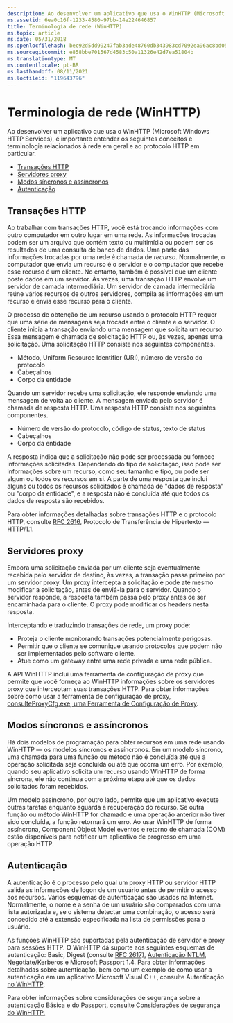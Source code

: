 ```yaml
---
description: Ao desenvolver um aplicativo que usa o WinHTTP (Microsoft Windows HTTP Services), é importante entender os seguintes conceitos e terminologia relacionados à rede em geral e ao protocolo HTTP em particular.
ms.assetid: 6ea0c16f-1233-4580-97bb-14e224646857
title: Terminologia de rede (WinHTTP)
ms.topic: article
ms.date: 05/31/2018
ms.openlocfilehash: bec92d5dd99247fab3ade48760db343983cd7092ea96ac8bd059ed892c9aa42a
ms.sourcegitcommit: e858bbe701567d4583c50a11326e42d7ea51804b
ms.translationtype: MT
ms.contentlocale: pt-BR
ms.lasthandoff: 08/11/2021
ms.locfileid: "119643796"
---
```

# <a name="network-terminology-winhttp"></a>Terminologia de rede (WinHTTP)

Ao desenvolver um aplicativo que usa o WinHTTP (Microsoft Windows HTTP Services), é importante entender os seguintes conceitos e terminologia relacionados à rede em geral e ao protocolo HTTP em particular.

-   [Transações HTTP](#http-transactions)
-   [Servidores proxy](#proxy-servers)
-   [Modos síncronos e assíncronos](#synchronous-and-asynchronous-modes)
-   [Autenticação](#authentication)

## <a name="http-transactions"></a>Transações HTTP

Ao trabalhar com transações HTTP, você está trocando informações com outro computador em outro lugar em uma rede. As informações trocadas podem ser um arquivo que contém texto ou multimídia ou podem ser os resultados de uma consulta de banco de dados. Uma parte das informações trocadas por uma rede é chamada de *recurso*. Normalmente, o computador que envia um recurso é o servidor e o computador que recebe esse recurso é um cliente. No entanto, também é possível que um cliente poste dados em um servidor. Às vezes, uma transação HTTP envolve um servidor de camada intermediária. Um servidor de camada intermediária reúne vários recursos de outros servidores, compila as informações em um recurso e envia esse recurso para o cliente.

O processo de obtenção de um recurso usando o protocolo HTTP requer que uma série de mensagens seja trocada entre o cliente e o servidor. O cliente inicia a transação enviando uma mensagem que solicita um recurso. Essa mensagem é chamada de solicitação HTTP ou, às vezes, apenas uma solicitação. Uma solicitação HTTP consiste nos seguintes componentes.

-   Método, Uniform Resource Identifier (URI), número de versão do protocolo
-   Cabeçalhos
-   Corpo da entidade

Quando um servidor recebe uma solicitação, ele responde enviando uma mensagem de volta ao cliente. A mensagem enviada pelo servidor é chamada de resposta HTTP. Uma resposta HTTP consiste nos seguintes componentes.

-   Número de versão do protocolo, código de status, texto de status
-   Cabeçalhos
-   Corpo da entidade

A resposta indica que a solicitação não pode ser processada ou fornece informações solicitadas. Dependendo do tipo de solicitação, isso pode ser informações sobre um recurso, como seu tamanho e tipo, ou pode ser algum ou todos os recursos em si. A parte de uma resposta que inclui alguns ou todos os recursos solicitados é chamada de "dados de resposta" ou "corpo da entidade", e a resposta não é concluída até que todos os dados de resposta são recebidos.

Para obter informações detalhadas sobre transações HTTP e o protocolo HTTP, consulte [RFC 2616](https://www.ietf.org/rfc/rfc2616.txt), Protocolo de Transferência de Hipertexto — HTTP/1.1.

## <a name="proxy-servers"></a>Servidores proxy

Embora uma solicitação enviada por um cliente seja eventualmente recebida pelo servidor de destino, às vezes, a transação passa primeiro por um servidor proxy. Um proxy intercepta a solicitação e pode até mesmo modificar a solicitação, antes de enviá-la para o servidor. Quando o servidor responde, a resposta também passa pelo proxy antes de ser encaminhada para o cliente. O proxy pode modificar os headers nesta resposta.

Interceptando e traduzindo transações de rede, um proxy pode:

-   Proteja o cliente monitorando transações potencialmente perigosas.
-   Permitir que o cliente se comunique usando protocolos que podem não ser implementados pelo software cliente.
-   Atue como um gateway entre uma rede privada e uma rede pública.

A API WinHTTP inclui uma ferramenta de configuração de proxy que permite que você forneça ao WinHTTP informações sobre os servidores proxy que interceptam suas transações HTTP. Para obter informações sobre como usar a ferramenta de configuração de proxy, [ consulteProxyCfg.exe, uma Ferramenta de Configuração de Proxy](proxycfg-exe--a-proxy-configuration-tool.md).

## <a name="synchronous-and-asynchronous-modes"></a>Modos síncronos e assíncronos

Há dois modelos de programação para obter recursos em uma rede usando WinHTTP — os modelos síncronos e assíncronos. Em um modelo síncrono, uma chamada para uma função ou método não é concluída até que a operação solicitada seja concluída ou até que ocorra um erro. Por exemplo, quando seu aplicativo solicita um recurso usando WinHTTP de forma síncrona, ele não continua com a próxima etapa até que os dados solicitados foram recebidos.

Um modelo assíncrono, por outro lado, permite que um aplicativo execute outras tarefas enquanto aguarda a recuperação do recurso. Se outra função ou método WinHTTP for chamado e uma operação anterior não tiver sido concluída, a função retornará um erro. Ao usar WinHTTP de forma assíncrona, Component Object Model eventos e retorno de chamada (COM) estão disponíveis para notificar um aplicativo de progresso em uma operação HTTP.

## <a name="authentication"></a>Autenticação

A autenticação é o processo pelo qual um proxy HTTP ou servidor HTTP valida as informações de logon de um usuário antes de permitir o acesso aos recursos. Vários esquemas de autenticação são usados na Internet. Normalmente, o nome e a senha de um usuário são comparados com uma lista autorizada e, se o sistema detectar uma combinação, o acesso será concedido até a extensão especificada na lista de permissões para o usuário.

As funções WinHTTP são suportadas pela autenticação de servidor e proxy para sessões HTTP. O WinHTTP dá suporte aos seguintes esquemas de autenticação: Basic, Digest (consulte [RFC 2617),](https://www.ietf.org/rfc/rfc2617.txt) [Autenticação NTLM](../com/ntlmssp.md), Negotiate/Kerberos e Microsoft Passport 1.4. [](../com/kerberos-v5-protocol.md) Para obter informações detalhadas sobre autenticação, bem como um exemplo de como usar a autenticação em um aplicativo Microsoft Visual C++, consulte Autenticação [no WinHTTP](authentication-in-winhttp.md).

Para obter informações sobre considerações de segurança sobre a autenticação Básica e do Passport, consulte Considerações de segurança [do WinHTTP.](winhttp-security-considerations.md)

 

 

